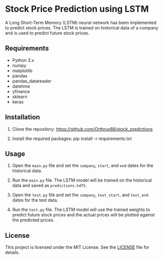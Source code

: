 # Stock Price Prediction using LSTM

A Long Short-Term Memory (LSTM) neural network has been implemented to predict stock prices. The LSTM is trained on historical data of a company and is used to predict future stock prices.

## Requirements

- Python 3.x
- numpy
- matplotlib
- pandas
- pandas_datareader
- datetime
- yfinance
- sklearn
- keras

## Installation

1. Clone the repository:
    https://github.com/Orthrus88/stock_predictions

2. Install the required packages:
    pip install -r requirements.txt


## Usage

1. Open the `main.py` file and set the `company`, `start`, and `end` dates for the historical data.

2. Run the `main.py` file. The LSTM model will be trained on the historical data and saved as `predictions.hdf5`.

3. Open the `test.py` file and set the `company`, `test_start`, and `test_end` dates for the test data.

4. Run the `test.py` file. The LSTM model will use the trained weights to predict future stock prices and the actual prices will be plotted against the predicted prices.

## License

This project is licensed under the MIT License. See the [LICENSE](LICENSE) file for details.
